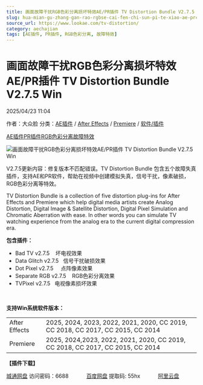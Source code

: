 ```yaml
---
title: 画面故障干扰RGB色彩分离损坏特效AE/PR插件 TV Distortion Bundle V2.7.5 Win
slug: hua-mian-gu-zhang-gan-rao-rgbse-cai-fen-chi-sun-pi-te-xiao-ae-prcha-jian-tv-distortion-bundle-v2-7-5-win
source_url: https://www.lookae.com/tv-distortion/
category: aechajian
tags: [AE插件, PR插件, RGB色彩分离, 故障特效]
---
```

# 画面故障干扰RGB色彩分离损坏特效AE/PR插件 TV Distortion Bundle V2.7.5 Win

2025/04/23 11:04

作者：大众脸
分类：[AE插件](https://www.lookae.com/after-effects/aechajian/) / [After Effects](https://www.lookae.com/after-effects/) / [Premiere](https://www.lookae.com/qitarjcj/premierezy/) / [软件/插件](https://www.lookae.com/qitarjcj/)

[AE插件](https://www.lookae.com/tag/ae%e6%8f%92%e4%bb%b6/)[PR插件](https://www.lookae.com/tag/pr%e6%8f%92%e4%bb%b6/)[RGB色彩分离](https://www.lookae.com/tag/rgb%e8%89%b2%e5%bd%a9%e5%88%86%e7%a6%bb/)[故障特效](https://www.lookae.com/tag/%e6%95%85%e9%9a%9c%e7%89%b9%e6%95%88/)

![画面故障干扰RGB色彩分离损坏特效AE/PR插件 TV Distortion Bundle V2.7.5 Win](https://www.lookae.com/wp-content/uploads/2025/02/TV-Distortion-Bundle-274.jpg "画面故障干扰RGB色彩分离损坏特效AE/PR插件 TV Distortion Bundle V2.7.5 Win-LookAE.com")

V2.7.5更新内容：修复版本不匹配错误。TV Distortion Bundle 包含五个故障失真插件，支持AE和PR软件，帮助在视频中创建模拟失真，信号干扰，像素破损，RGB色彩分离等特效。

TV Distortion Bundle is a collection of five distortion plug-ins for After Effects and Premiere which help digital media artists create Analog Distortion, Digital Image & Satellite Distortion, Digital Pixel Simulation and Chromatic Aberration with ease. In other words you can simulate TV watching experience from the analog era to the current digital compression era.

**包含插件：**

* Bad TV v2.7.5    坏电视效果
* Data Glitch v2.7.5   信号干扰破损效果
* Dot Pixel v2.7.5     点阵像素效果
* Separate RGB v2.7.5    RGB色彩分离效果
* TVPixel v2.7.5   电视像素损坏效果

[﻿](http://cloud.video.taobao.com/play/u/null/p/1/e/6/t/1/507884756484.mp4)

**支持Win系统软件版本：**

|  |  |
| --- | --- |
| After Effects | 2025, 2024, 2023, 2022, 2021, 2020, CC 2019, CC 2018, CC 2017, CC 2015, CC 2014 |
| Premiere | 2025, 2024,2023, 2022, 2021, 2020, CC 2019, CC 2018, CC 2017, CC 2015, CC 2014 |

**【插件下载】**

[城通网盘](https://url70.ctfile.com/f/2827370-1500223822-4a9b01?p=4431) 访问密码：6688            [百度网盘](https://pan.baidu.com/s/1vjicKSJ46k2T-1S98Getyw?pwd=55hx) 提取码: 55hx            [阿里云盘](https://www.alipan.com/s/Rx5PRB26Ms4)
